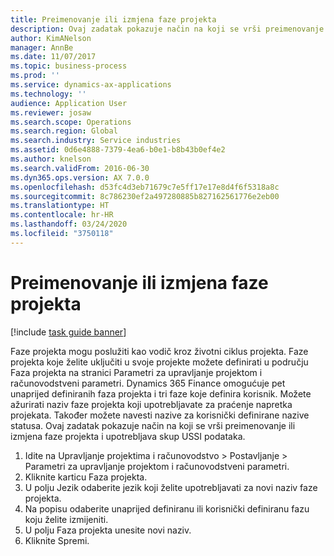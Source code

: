 ```yaml
---
title: Preimenovanje ili izmjena faze projekta
description: Ovaj zadatak pokazuje način na koji se vrši preimenovanje ili izmjena faze projekta.
author: KimANelson
manager: AnnBe
ms.date: 11/07/2017
ms.topic: business-process
ms.prod: ''
ms.service: dynamics-ax-applications
ms.technology: ''
audience: Application User
ms.reviewer: josaw
ms.search.scope: Operations
ms.search.region: Global
ms.search.industry: Service industries
ms.assetid: 0d6e4888-7379-4ea6-b0e1-b8b43b0ef4e2
ms.author: knelson
ms.search.validFrom: 2016-06-30
ms.dyn365.ops.version: AX 7.0.0
ms.openlocfilehash: d53fc4d3eb71679c7e5ff17e17e8d4f6f5318a8c
ms.sourcegitcommit: 8c786230ef2a497280885b827162561776e2eb00
ms.translationtype: HT
ms.contentlocale: hr-HR
ms.lasthandoff: 03/24/2020
ms.locfileid: "3750118"
---
```

# <a name="rename-or-modify-a-project-stage"></a>Preimenovanje ili izmjena faze projekta

[!include [task guide banner](../../includes/task-guide-banner.md)]

Faze projekta mogu poslužiti kao vodič kroz životni ciklus projekta. Faze projekta koje želite uključiti u svoje projekte možete definirati u području Faza projekta na stranici Parametri za upravljanje projektom i računovodstveni parametri. Dynamics 365 Finance omogućuje pet unaprijed definiranih faza projekta i tri faze koje definira korisnik. Možete ažurirati naziv faze projekta koji upotrebljavate za praćenje napretka projekata. Također možete navesti nazive za korisnički definirane nazive statusa. Ovaj zadatak pokazuje način na koji se vrši preimenovanje ili izmjena faze projekta i upotrebljava skup USSI podataka.

1. Idite na Upravljanje projektima i računovodstvo > Postavljanje > Parametri za upravljanje projektom i računovodstveni parametri.
2. Kliknite karticu Faza projekta.
3. U polju Jezik odaberite jezik koji želite upotrebljavati za novi naziv faze projekta.
4. Na popisu odaberite unaprijed definiranu ili korisnički definiranu fazu koju želite izmijeniti. 
5. U polju Faza projekta unesite novi naziv.
6. Kliknite Spremi.

